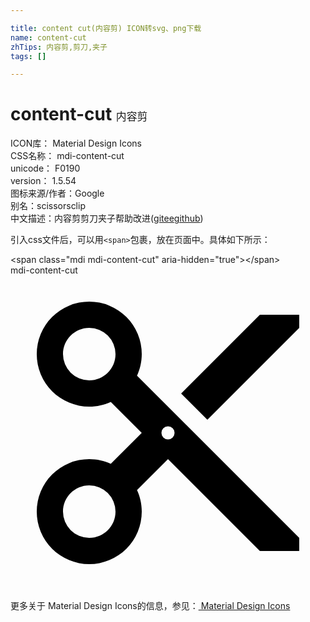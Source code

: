 ```yaml
---

title: content cut(内容剪) ICON转svg、png下载
name: content-cut
zhTips: 内容剪,剪刀,夹子
tags: []

---
```


# content-cut  <small style="font-size: 60%;font-weight: 100">内容剪</small>


<div class="detail-page">
<p>
<span>
ICON库：
<span class="badge-secondary badge">Material Design Icons</span> 
</span>
<br/>
<span>
CSS名称：
<span class="badge-secondary badge">mdi-content-cut</span> 
</span>
<br/>
<span>
unicode：
<span class="badge-secondary badge">F0190</span> 
<copy-btn content='F0190' btn-title=""></copy-btn>
<copy-btn :content='String.fromCodePoint(parseInt("F0190", 16))' btn-title="复制U"></copy-btn>
</span>
<br/>
<span>
version：
<span class="badge-secondary badge">1.5.54</span> 
</span>
<br/>
<span>图标来源/作者：<span class="badge-light badge">Google</span></span> 
<br/>
<span>别名：<span class="badge-light badge">scissors</span><span class="badge-light badge">clip</span></span><br/><span class="zh-detail">中文描述：<span class="badge-primary badge">内容剪</span><span class="badge-primary badge">剪刀</span><span class="badge-primary badge">夹子</span><span class="help-link"><span>帮助改进</span>(<a href="https://gitee.com/liuwave/icon-helper/edit/master/json/material/content-cut.json" target="_blank" rel="noopener noreferrer">gitee</a><a href="https://github.com/liuwave/icon-helper/edit/master/json/material/content-cut.json" target="_blank" rel="noopener noreferrer">github</a></span>)</span><br/>
</p>
</div>
<div class="alert alert-dark">
  <i class="mdi mdi-content-cut mdi-48px"></i>
  <i class="mdi mdi-content-cut mdi-36px"></i>
  <i class="mdi mdi-content-cut mdi-24px"></i>
  <i class="mdi mdi-content-cut mdi-18px"></i>
</div>
<div>
  <p>引入css文件后，可以用<code>&lt;span&gt;</code>包裹，放在页面中。具体如下所示：    
  </p>
  <div class="alert alert-primary" style="font-size: 14px">
    &lt;span class="mdi mdi-content-cut" aria-hidden="true"&gt;&lt;/span&gt;
    <copy-btn content='<span class="mdi mdi-content-cut" aria-hidden="true"></span>'></copy-btn>
  </div>
  <div class="alert alert-secondary">
    <i class="mdi mdi-content-cut"
    style="font-size: 24px"
    aria-hidden="true"></i> mdi-content-cut
    <copy-btn content="mdi-content-cut" btn-title="复制图标名称"></copy-btn>
  </div>
</div>
<div id="svg" class="svg-wrap">
<svg xmlns="http://www.w3.org/2000/svg" viewBox="0 0 24 24"><path d="M19,3L13,9L15,11L22,4V3M12,12.5A0.5,0.5 0 0,1 11.5,12A0.5,0.5 0 0,1 12,11.5A0.5,0.5 0 0,1 12.5,12A0.5,0.5 0 0,1 12,12.5M6,20A2,2 0 0,1 4,18C4,16.89 4.9,16 6,16A2,2 0 0,1 8,18C8,19.11 7.1,20 6,20M6,8A2,2 0 0,1 4,6C4,4.89 4.9,4 6,4A2,2 0 0,1 8,6C8,7.11 7.1,8 6,8M9.64,7.64C9.87,7.14 10,6.59 10,6A4,4 0 0,0 6,2A4,4 0 0,0 2,6A4,4 0 0,0 6,10C6.59,10 7.14,9.87 7.64,9.64L10,12L7.64,14.36C7.14,14.13 6.59,14 6,14A4,4 0 0,0 2,18A4,4 0 0,0 6,22A4,4 0 0,0 10,18C10,17.41 9.87,16.86 9.64,16.36L12,14L19,21H22V20L9.64,7.64Z" /></svg>
</div>
<detail full-name='mdi-content-cut'></detail>
    
<div><p>更多关于 Material Design Icons的信息，参见：<a target="_blank" href="https://iconhelper.cn/material.html"> Material Design Icons</a>
</p></div>
